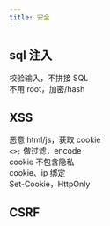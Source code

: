 ```yaml
---
title: 安全
---
```


## sql 注入

校验输入，不拼接 SQL  
不用 root，加密/hash

## XSS

恶意 html/js，获取 cookie  
`<>;` 做过滤，encode  
cookie 不包含隐私  
cookie、ip 绑定  
Set-Cookie，HttpOnly

## CSRF
